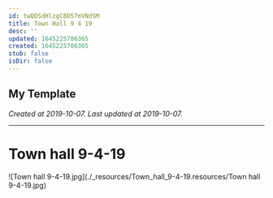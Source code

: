 ```yaml
---
id: twQDSdHlzgC8D57mVNdSM
title: Town Hall 9 4 19
desc: ''
updated: 1645225706365
created: 1645225706365
stub: false
isDir: false
---
```

My Template
---

_Created at 2019-10-07._
_Last updated at 2019-10-07._




---

# Town hall 9-4-19


![Town hall 9-4-19.jpg](./_resources/Town_hall_9-4-19.resources/Town hall 9-4-19.jpg)

